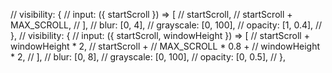   // visibility: {
  //   input: ({ startScroll }) => [
  //     startScroll,
  //     startScroll + MAX_SCROLL,
  //   ],
  //   blur: [0, 4],
  //   grayscale: [0, 100],
  //   opacity: [1, 0.4],
  // },
    // visibility: {
  //   input: ({ startScroll, windowHeight }) => [
  //     startScroll + windowHeight * 2,
  //     startScroll +
  //     MAX_SCROLL * 0.8 +
  //     windowHeight * 2,
  //   ],
  //   blur: [0, 8],
  //   grayscale: [0, 100],
  //   opacity: [0, 0.5],
  // },